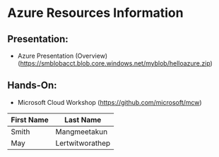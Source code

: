 # Azure Resources Information

## Presentation:
* Azure Presentation (Overview)(https://smblobacct.blob.core.windows.net/myblob/helloazure.zip)


## Hands-On:
* Microsoft Cloud Workshop (https://github.com/microsoft/mcw)

First Name | Last Name
-- | --
Smith | Mangmeetakun
May | Lertwitworathep
